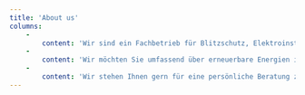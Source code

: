 ```yaml
---
title: 'About us'
columns:
    -
        content: 'Wir sind ein Fachbetrieb für Blitzschutz, Elektroinstallation und Photovoltaik. Der Betrieb besteht seit …. Jahren unter der Leitung Michael Götte. Im Handwerksbetrieb beschäftigt sind …. Mitarbeiter.'
    -
        content: 'Wir möchten Sie umfassend über erneuerbare Energien informieren und bieten Ihnen an, Ihre Anlage gründlich zu überprüfen, um mögliche Störungen auszuschließen.'
    -
        content: 'Wir stehen Ihnen gern für eine persönliche Beratung zur Verfügung um umfassend über erneuerbare Energie zu informie'
---
```


